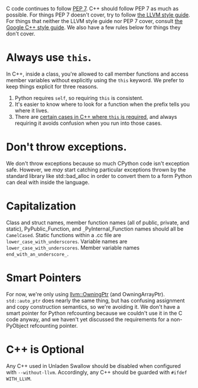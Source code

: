 C code continues to follow [PEP 7](http://www.python.org/dev/peps/pep-0007/). C++ should follow PEP 7 as much as possible. For things PEP 7 doesn't cover, try to follow [the LLVM style guide](http://llvm.org/docs/CodingStandards.html). For things that neither the LLVM style guide nor PEP 7 cover, consult [the Google C++ style guide](http://google-styleguide.googlecode.com/svn/trunk/cppguide.xml). We also have a few rules below for things they don't cover.

# Always use `this`. #

In C++, inside a class, you're allowed to call member functions and access member variables without explicitly using the `this` keyword. We prefer to keep things explicit for three reasons.

  1. Python requires `self`, so requiring `this` is consistent.
  1. It's easier to know where to look for a function when the prefix tells you where it lives.
  1. There are [certain cases in C++ where `this` is required](http://www.parashift.com/c++-faq-lite/templates.html#faq-35.19), and always requiring it avoids confusion when you run into those cases.


# Don't throw exceptions. #

We don't throw exceptions because so much CPython code isn't exception safe. However, we _may_ start catching particular exceptions thrown by the standard library like std::bad\_alloc in order to convert them to a form Python can deal with inside the language.

# Capitalization #

Class and struct names, member function names (all of public, private, and static), PyPublic\_Function, and `_`PyInternal\_Function names should all be `CamelCased`. Static functions within a .cc file are `lower_case_with_underscores`. Variable names are `lower_case_with_underscores`. Member variable names `end_with_an_underscore_`.

# Smart Pointers #

For now, we're only using [llvm::OwningPtr](http://llvm.org/doxygen/classllvm_1_1OwningPtr.html) (and OwningArrayPtr). `std::auto_ptr` does nearly the same thing, but has confusing assignment and copy construction semantics, so we're avoiding it. We don't have a smart pointer for Python refcounting because we couldn't use it in the C code anyway, and we haven't yet discussed the requirements for a non-PyObject refcounting pointer.

# C++ is Optional #

Any C++ used in Unladen Swallow should be disabled when configured with `--without-llvm`. Accordingly, any C++ should be guarded with `#ifdef WITH_LLVM`.